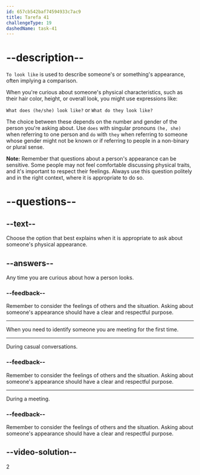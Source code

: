 ```yaml
---
id: 657cb542baf74594933c7ac9
title: Tarefa 41
challengeType: 19
dashedName: task-41
---
```


# --description--

`To look like` is used to describe someone's or something's appearance, often implying a comparison.

When you're curious about someone's physical characteristics, such as their hair color, height, or overall look, you might use expressions like:

`What does (he/she) look like?` or `What do they look like?`

The choice between these depends on the number and gender of the person you're asking about. Use `does` with singular pronouns `(he, she)` when referring to one person and `do` with `they` when referring to someone whose gender might not be known or if referring to people in a non-binary or plural sense.

**Note:** Remember that questions about a person's appearance can be sensitive. Some people may not feel comfortable discussing physical traits, and it's important to respect their feelings. Always use this question politely and in the right context, where it is appropriate to do so.


# --questions--

## --text--

Choose the option that best explains when it is appropriate to ask about someone's physical appearance.

## --answers--

Any time you are curious about how a person looks.

### --feedback--

Remember to consider the feelings of others and the situation. Asking about someone's appearance should have a clear and respectful purpose.

---

When you need to identify someone you are meeting for the first time.

---

During casual conversations.

### --feedback--

Remember to consider the feelings of others and the situation. Asking about someone's appearance should have a clear and respectful purpose.

---

During a meeting.

### --feedback--

Remember to consider the feelings of others and the situation. Asking about someone's appearance should have a clear and respectful purpose.

## --video-solution--

2

